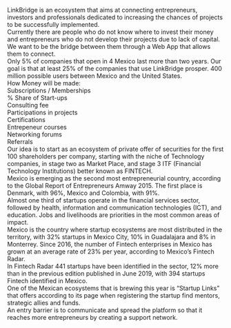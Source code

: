 LinkBridge is an ecosystem that aims at connecting entrepreneurs, investors and professionals dedicated to increasing the chances of projects to be successfully implemented. <br />
Currently there are people who do not know where to invest their money and entrepreneurs who do not develop their projects due to lack of capital. We want to be the bridge between them through a Web App that allows them to connect. <br />
Only 5% of companies that open in 4 Mexico last more than two years. Our goal is that at least 25% of the companies that use LinkBridge prosper. 400 million possible users between Mexico and the United States. <br />
How Money will be made: <br />
Subscriptions / Memberships <br />
% Share of Start-ups <br />
Consulting fee <br />
Participations in projects <br />
Certifications <br />
Entrepeneur courses <br />
Networking forums <br />
Referrals <br />
Our idea is to start as an ecosystem of private offer of securities for the first 100 shareholders per company, starting with the niche of Technology companies, in stage two as Market Place, and stage 3 ITF (Financial Technology Institutions) better known as FINTECH. <br />
Mexico is emerging as the second most entrepreneurial country, according to the Global Report of Entrepreneurs Amway 2015. The first place is Denmark, with 96%, Mexico and Colombia, with 91%. <br />
Almost one third of startups operate in the financial services sector, followed by health, information and communication technologies (ICT), and education. Jobs and livelihoods are priorities in the most common areas of impact. <br />
Mexico is the country where startup ecosystems are most distributed in the territory, with 32% startups in Mexico City, 10% in Guadalajara and 8% in Monterrey.
Since 2016, the number of Fintech enterprises in Mexico has grown at an average rate of 23% per year, according to Mexico’s Fintech Radar. <br />
In Fintech Radar 441 startups have been identified in the sector, 12% more than in the previous edition published in June 2019, with 394 startups Fintech identified in Mexico. <br />
One of the Mexican ecosystems that is brewing this year is “Startup Links” that offers according to its page when registering the startup find mentors, strategic allies and funds. <br />
An entry barrier is to communicate and spread the platform so that it reaches more entrepreneurs by creating a support network. <br />
